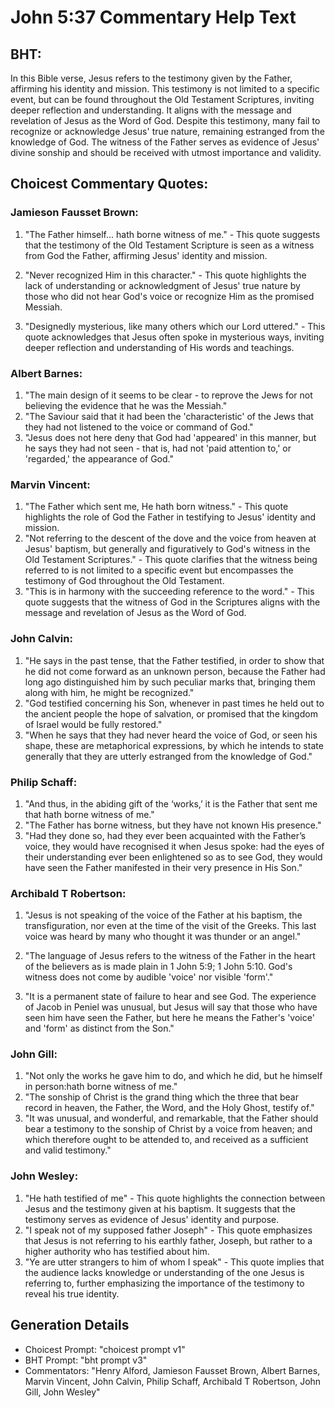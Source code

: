 # John 5:37 Commentary Help Text

## BHT:
In this Bible verse, Jesus refers to the testimony given by the Father, affirming his identity and mission. This testimony is not limited to a specific event, but can be found throughout the Old Testament Scriptures, inviting deeper reflection and understanding. It aligns with the message and revelation of Jesus as the Word of God. Despite this testimony, many fail to recognize or acknowledge Jesus' true nature, remaining estranged from the knowledge of God. The witness of the Father serves as evidence of Jesus' divine sonship and should be received with utmost importance and validity.

## Choicest Commentary Quotes:
### Jamieson Fausset Brown:
1. "The Father himself... hath borne witness of me." - This quote suggests that the testimony of the Old Testament Scripture is seen as a witness from God the Father, affirming Jesus' identity and mission.

2. "Never recognized Him in this character." - This quote highlights the lack of understanding or acknowledgment of Jesus' true nature by those who did not hear God's voice or recognize Him as the promised Messiah.

3. "Designedly mysterious, like many others which our Lord uttered." - This quote acknowledges that Jesus often spoke in mysterious ways, inviting deeper reflection and understanding of His words and teachings.

### Albert Barnes:
1. "The main design of it seems to be clear - to reprove the Jews for not believing the evidence that he was the Messiah."
2. "The Saviour said that it had been the 'characteristic' of the Jews that they had not listened to the voice or command of God."
3. "Jesus does not here deny that God had 'appeared' in this manner, but he says they had not seen - that is, had not 'paid attention to,' or 'regarded,' the appearance of God."

### Marvin Vincent:
1. "The Father which sent me, He hath born witness." - This quote highlights the role of God the Father in testifying to Jesus' identity and mission.
2. "Not referring to the descent of the dove and the voice from heaven at Jesus' baptism, but generally and figuratively to God's witness in the Old Testament Scriptures." - This quote clarifies that the witness being referred to is not limited to a specific event but encompasses the testimony of God throughout the Old Testament.
3. "This is in harmony with the succeeding reference to the word." - This quote suggests that the witness of God in the Scriptures aligns with the message and revelation of Jesus as the Word of God.

### John Calvin:
1. "He says in the past tense, that the Father testified, in order to show that he did not come forward as an unknown person, because the Father had long ago distinguished him by such peculiar marks that, bringing them along with him, he might be recognized."
2. "God testified concerning his Son, whenever in past times he held out to the ancient people the hope of salvation, or promised that the kingdom of Israel would be fully restored."
3. "When he says that they had never heard the voice of God, or seen his shape, these are metaphorical expressions, by which he intends to state generally that they are utterly estranged from the knowledge of God."

### Philip Schaff:
1. "And thus, in the abiding gift of the ‘works,’ it is the Father that sent me that hath borne witness of me." 
2. "The Father has borne witness, but they have not known His presence." 
3. "Had they done so, had they ever been acquainted with the Father’s voice, they would have recognised it when Jesus spoke: had the eyes of their understanding ever been enlightened so as to see God, they would have seen the Father manifested in their very presence in His Son."

### Archibald T Robertson:
1. "Jesus is not speaking of the voice of the Father at his baptism, the transfiguration, nor even at the time of the visit of the Greeks. This last voice was heard by many who thought it was thunder or an angel." 

2. "The language of Jesus refers to the witness of the Father in the heart of the believers as is made plain in 1 John 5:9; 1 John 5:10. God's witness does not come by audible 'voice' nor visible 'form'." 

3. "It is a permanent state of failure to hear and see God. The experience of Jacob in Peniel was unusual, but Jesus will say that those who have seen him have seen the Father, but here he means the Father's 'voice' and 'form' as distinct from the Son."

### John Gill:
1. "Not only the works he gave him to do, and which he did, but he himself in person:hath borne witness of me."
2. "The sonship of Christ is the grand thing which the three that bear record in heaven, the Father, the Word, and the Holy Ghost, testify of."
3. "It was unusual, and wonderful, and remarkable, that the Father should bear a testimony to the sonship of Christ by a voice from heaven; and which therefore ought to be attended to, and received as a sufficient and valid testimony."

### John Wesley:
1. "He hath testified of me" - This quote highlights the connection between Jesus and the testimony given at his baptism. It suggests that the testimony serves as evidence of Jesus' identity and purpose.
2. "I speak not of my supposed father Joseph" - This quote emphasizes that Jesus is not referring to his earthly father, Joseph, but rather to a higher authority who has testified about him.
3. "Ye are utter strangers to him of whom I speak" - This quote implies that the audience lacks knowledge or understanding of the one Jesus is referring to, further emphasizing the importance of the testimony to reveal his true identity.


## Generation Details
- Choicest Prompt: "choicest prompt v1"
- BHT Prompt: "bht prompt v3"
- Commentators: "Henry Alford, Jamieson Fausset Brown, Albert Barnes, Marvin Vincent, John Calvin, Philip Schaff, Archibald T Robertson, John Gill, John Wesley"

